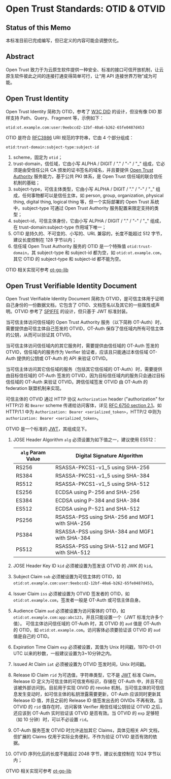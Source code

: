 Open Trust Standards: OTID & OTVID
====

## Status of this Memo
本标准目前已完成编写，但已定义的内容可能会调整优化。

## Abstract
Open Trust 致力于为云原生软件提供一种安全、标准的接口可信开放机制，让云原生软件彼此之间的连接打通变得简单可行，让“用 API 连接世界万物”成为可能。

## Open Trust Identity
Open Trust Identity 简称为 OTID，参考了 [W3C DID](https://w3c.github.io/did-core/) 的设计，但没有像 DID 那样支持 Path、Query、Fragment 等，示例如下：

```otid:ot.example.com:user:9eebccd2-12bf-40a6-b262-65fe0487d453```

OTID 是符合 [RFC3986](https://tools.ietf.org/html/rfc3986) URI 规范的字符串，它由 4 个部分组成：

```otid:trust-domain:subject-type:subject-id```

1. scheme，固定为 `otid`；
2. trust-domain，信任域，它由小写 ALPHA / DIGIT / "." / "-" / "_" 组成，它必须是由受信任公共 CA 颁发的证书签名的域名，并且要提供 [Open Trust Authority](#open-trust-authority) 服务能力，基于公共 PKI 体系，是 Open Trust 信任域的联合信任机制的基础；
3. subject-type，可信主体类型，它由小写 ALPHA / DIGIT / "." / "-" / "_" 组成，任何事物都可以是信任主体，如 person, group, organization, physical thing, digital thing, logical thing 等，但一个实际部署的 Open Trust 系统中，subject-type 可通过 Open Trust Authority 服务配置来限定支持的类型；
4. subject-id，可信主体身份，它由小写 ALPHA / DIGIT / "." / "-" / "_" 组成，在 trust-domain:subject-type 作用域下唯一；
5. OTID 是持久的、不可变的、小写的、URL 兼容的，长度不能超过 512 字节，建议长度控制在 128 字节以内；
6. 信任域 Open Trust Authority 服务的 OTID 是一个特殊值 `otid:trust-domain`，其 subject-type 和 subject-id 都为空，如 `otid:ot.example.com`，其它 OTID 的 subject-type 和 subject-id 都不能为空。

OTID 相关实现可参考 [ot-go-lib](https://github.com/open-trust/ot-go-lib/blob/master/otid.go)

## Open Trust Verifiable Identity Document
Open Trust Verifiable Identity Document 简称为 OTVID，是可信主体用于证明自己身份的一份数据文档，它包含了 OTID、文档签名以及其它的一些属性或声明。OTVID 参考了 [SPIFFE](https://github.com/spiffe/spiffe) 的设计，但只基于 JWT 标准封装。

当可信主体访问信任域的 Open Trust Authority 服务（以下简称 OT-Auth）时，需要提供由可信主体自己签发的 OTVID，OT-Auth 保存了信任域内所有可信主体的公钥，从而可以验证其 OTVID。

当可信主体访问信任域内的其它服务时，需要提供由信任域的 OT-Auth 签发的 OTVID，信任域内的服务作为 Verifier 验证者，应该且只能通过本信任域 OT-Auth 提供的公钥或 OT-Auth 的 API 来验证 OTVID。

当可信主体访问其它信任域的服务（包括其它信任域的 OT-Auth）时，需要提供由目标信任域的 OT-Auth 签发的 OTVID，因为目标信任域内的服务只会通过目标信任域的 OT-Auth 来验证 OTVID。跨信任域签发 OTVID 由 OT-Auth 的 federation 联盟机制来实现。

可信主体的 OTVID 通过 HTTP 协议 `Authorization` header ("authorization" for HTTP/2) 和 `Bearer` scheme 传递给访问客体，详见 [RFC 6750 section 2.1](https://tools.ietf.org/html/rfc6750#section-2.1)。如 HTTP/1.1 中为 `Authorization: Bearer <serialized_token>`，HTTP/2 中则为 `authorization: Bearer <serialized_token>`。

OTVID 是一个标准的 [JWT](https://tools.ietf.org/html/rfc7519)，其组成见下。

1. JOSE Header Algorithm `alg` 必须设置为如下值之一，建议使用 ES512：

   `alg` Param Value | Digital Signature Algorithm
   ------------------|-----------------------------
   RS256 | RSASSA-PKCS1-v1_5 using SHA-256
   RS384 | RSASSA-PKCS1-v1_5 using SHA-384
   RS512 | RSASSA-PKCS1-v1_5 using SHA-512
   ES256 | ECDSA using P-256 and SHA-256
   ES384 | ECDSA using P-384 and SHA-384
   ES512 | ECDSA using P-521 and SHA-512
   PS256 | RSASSA-PSS using SHA-256 and MGF1 with SHA-256
   PS384 | RSASSA-PSS using SHA-384 and MGF1 with SHA-384
   PS512 | RSASSA-PSS using SHA-512 and MGF1 with SHA-512

2. JOSE Header Key ID `kid` 必须被设置为签发该 OTVID 的 JWK 的 `kid`。
3. Subject Claim `sub` 必须被设置为可信主体的 OTID，如 `otid:ot.example.com:user:9eebccd2-12bf-40a6-b262-65fe0487d453`。
4. Issuer Claim `iss` 必须被设置为 OTVID 签发者的 OTID，如 `otid:ot.example.com`，签发者一般是 OT-Auth 或可信主体自身。
5. Audience Claim `aud` 必须被设置为访问客体的 OTID，如 `otid:ot.example.com:app:abc123`，并且只能设置一个（JWT 标准允许多个值）。
可信主体访问信任域的 OT-Auth 时，其 OTVID 的 `aud` 值是  OT-Auth 的 OTID，如 `otid:ot.example.com`。访问客体必须要验证该 OTVID 的 `aud` 值是自己的 OTID。
6. Expiration Time Claim `exp` 必须被设置，其值为 Unix 时间戳，1970-01-01 UTC 以来的秒数，一般建议设置为3~10分钟之内。
7. Issued At Claim `iat` 必须被设置为 OTVID 签发时间，Unix 时间戳。
8. Release ID Claim `rid` 为可选值，字符串类型，它不是 [JWT](https://tools.ietf.org/html/rfc7519) 标准 Claim。Release ID 定义为可信主体的可信发布标识，存储在 OT-Auth 中，并且不应该被外部访问到。目前用于实现 OIVID 的 revoke 机制。当可信主体的可信信息发生变动时，如可信主体的私钥泄露需要更新，OT-Auth 应该同时更新其 Release ID 值，并且之前的 Release ID 值签发出去的 OIVIDs 不再有效。当 OTVID 的 `rid` 值存在时，访问客体 Verifier 用信任域公钥验证 OTVID 之后，还应该到 OT-Auth 实时验证该 OTVID 是否有效。当 OTVID 的 `exp` 足够短（如 10 分钟）时，可以不必设置 `rid`。
9. OT-Auth 服务签发 OTVID 时允许追加其它 Claims，具体见相关 API 文档，但扩展的 Claims 仅用于实际业务便利，不作为验证 OTVID 是否有效的依据。
10. OTVID 序列化后的长度不能超过 2048 字节，建议长度控制在 1024 字节以内；

OTVID 相关实现可参考 [ot-go-lib](https://github.com/open-trust/ot-go-lib/blob/master/otvid.go)
